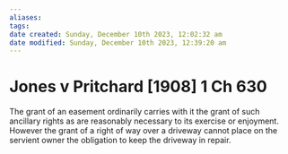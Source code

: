 ```yaml
---
aliases: 
tags: 
date created: Sunday, December 10th 2023, 12:02:32 am
date modified: Sunday, December 10th 2023, 12:39:20 am
---
```


# Jones v Pritchard [1908] 1 Ch 630

The grant of an easement ordinarily carries with it the grant of such ancillary rights as are reasonably necessary to its exercise or enjoyment. However the grant of a right of way over a driveway cannot place on the servient owner the obligation to keep the driveway in repair.
